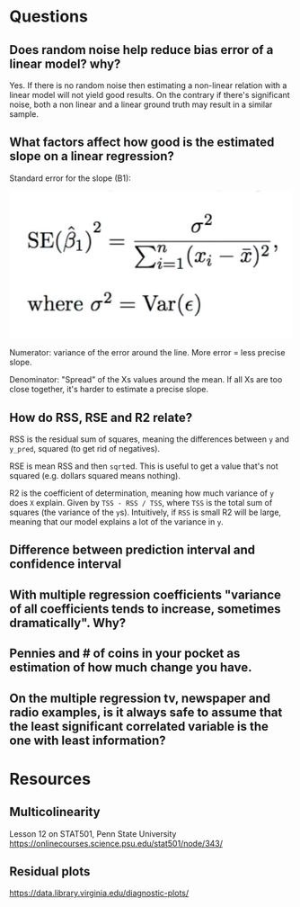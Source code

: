 # Questions

## Does random noise help reduce bias error of a linear model? why?

Yes. If there is no random noise then estimating a non-linear relation with a linear model will not yield good results. On the contrary if there's significant noise, both a non linear and a linear ground truth may result in a similar sample.

## What factors affect how good is the estimated slope on a linear regression?

Standard error for the slope (B1):

![alt text](./images/regression_slope_se.png)

Numerator: variance of the error around the line. More error = less precise slope.

Denominator: "Spread" of the Xs values around the mean. If all Xs are too close together, it's harder to estimate a precise slope.


## How do RSS, RSE and R2 relate?

RSS is the residual sum of squares, meaning the differences between `y` and `y_pred`, squared (to get rid of negatives).

RSE is mean RSS and then `sqrt`ed. This is useful to get a value that's not squared (e.g. dollars squared means nothing).

R2 is the coefficient of determination, meaning how much variance of `y` does `X` explain. Given by `TSS - RSS / TSS`, where `TSS` is the total sum of squares (the variance of the `y`s). Intuitively, if `RSS` is small R2 will be large, meaning that our model explains a lot of the variance in `y`.

## Difference between prediction interval and confidence interval

## With multiple regression coefficients "variance of all coefficients tends to increase, sometimes dramatically". Why?

## Pennies and # of coins in your pocket as estimation of how much change you have.

## On the multiple regression tv, newspaper and radio examples, is it always safe to assume that the least significant correlated variable is the one with least information?


# Resources

## Multicolinearity

Lesson 12 on STAT501, Penn State University
https://onlinecourses.science.psu.edu/stat501/node/343/


## Residual plots

https://data.library.virginia.edu/diagnostic-plots/